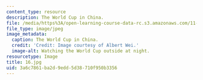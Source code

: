```yaml
---
content_type: resource
description: The World Cup in China.
file: /media/https%3A/open-learning-course-data-rc.s3.amazonaws.com/11-307-beijing-urban-design-studio-summer-2006/3a6c7861ba2d9edd5d38710f950b3356_16.jpg
file_type: image/jpeg
image_metadata:
  caption: The World Cup in China.
  credit: 'Credit: Image courtesy of Albert Wei.'
  image-alt: Watching the World Cup outside at night.
resourcetype: Image
title: 16.jpg
uid: 3a6c7861-ba2d-9edd-5d38-710f950b3356
---
```

